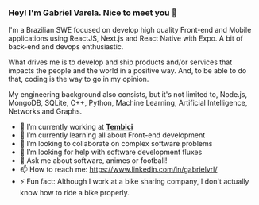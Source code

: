 ### Hey! I'm Gabriel Varela. Nice to meet you 🤝


I'm a Brazilian SWE focused on develop high quality Front-end and Mobile applications using ReactJS, Next.js and React Native with Expo. A bit of back-end and devops enthusiastic.

What drives me is to develop and ship products and/or services that impacts the people and the world in a positive way. And, to be able to do that, coding is the way to go in my opinion.

My engineering background also consists, but it's not limited to, Node.js, MongoDB, SQLite, C++, Python, Machine Learning, Artificial Intelligence, Networks and Graphs.

- 🔭 I’m currently working at **[Tembici](https://www.tembici.com.br/)**
- 🌱 I’m currently learning all about Front-end development
- 👯 I’m looking to collaborate on complex software problems
- 🤔 I’m looking for help with software development fluxes
- 💬 Ask me about software, animes or football!
- 📫 How to reach me: https://www.linkedin.com/in/gabrielvrl/
- ⚡ Fun fact: Although I work at a bike sharing company, I don't actually know how to ride a bike properly.
